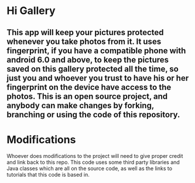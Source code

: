 # Hi Gallery

This app will keep your pictures protected whenever you take photos from it. 
It uses fingerprint, if you have a compatible phone with android 6.0 and above, to keep the pictures saved on this gallery 
protected all the time, so just you and whoever you trust to have his or her fingerprint on the device have access to the 
photos. This is an open source project, and anybody can make changes by forking, branching or using the code of this repository.
--------------------------------------------------------------------------------------------------------------------------------------
# Modifications

Whoever does modifications to the project will need to give proper credit and link back to this repo. This code uses some third party
libraries and Java classes which are all on the source code, as well as the links to tutorials that this code is based in.
